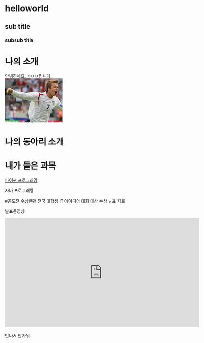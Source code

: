 # helloworld
## sub title
### subsub title

# 나의 소개
안녕하세요. ㅇㅇㅇ입니다.<br>
<img src="1.jpg"/><br>

# 나의 동아리 소개

# 내가 들은 과목
[파이썬 프로그래밍](http://www.python.org)

자바 프로그래밍

#공모전 수상현황
전국 대학생 IT 아이디어 대회
[대상 수상 발표 자료](/presentation.pptx)

발표동영상
<iframe width="640" height="360" src="https://www.youtube.com/watch?v=R48kDYatxKA" title="박지성 맨유 시절 명경기 TOP5 l 맨유튜브 × 스포티비" frameborder="0" allow="accelerometer; autoplay; clipboard-write; encrypted-media; gyroscope; picture-in-picture; web-share" allowfullscreen> </iframe>

만나서 반가워
